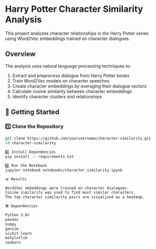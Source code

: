 # Harry Potter Character Similarity Analysis

This project analyzes character relationships in the Harry Potter series using Word2Vec embeddings trained on character dialogues.

## Overview

The analysis uses natural language processing techniques to:
1. Extract and preprocess dialogue from Harry Potter books
2. Train Word2Vec models on character speeches
3. Create character embeddings by averaging their dialogue vectors
4. Calculate cosine similarity between character embeddings
5. Identify character clusters and relationships


## 🚀 Getting Started

### 1️⃣ Clone the Repository
```bash
git clone https://github.com/yourusername/character-similarity.git
cd character-similarity

2️⃣ Install Dependencies
pip install -r requirements.txt

3️⃣ Run the Notebook
jupyter notebook notebooks/character_similarity.ipynb

📊 Results

Word2Vec embeddings were trained on character dialogues.
Cosine similarity was used to find most similar characters.
The top character similarity pairs are visualized as a heatmap.

🛠 Dependencies

Python 3.8+
pandas
numpy
gensim
scikit-learn
matplotlib
seaborn

